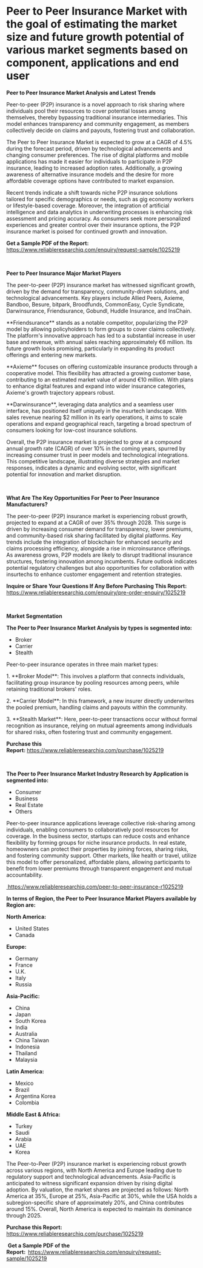 <p><h1>Peer to Peer Insurance Market with the goal of estimating the market size and future growth potential of various market segments based on component, applications and end user</h1></p><p><strong>Peer to Peer Insurance Market Analysis and Latest Trends</strong></p>
<p><p>Peer-to-peer (P2P) insurance is a novel approach to risk sharing where individuals pool their resources to cover potential losses among themselves, thereby bypassing traditional insurance intermediaries. This model enhances transparency and community engagement, as members collectively decide on claims and payouts, fostering trust and collaboration. </p><p>The Peer to Peer Insurance Market is expected to grow at a CAGR of 4.5% during the forecast period, driven by technological advancements and changing consumer preferences. The rise of digital platforms and mobile applications has made it easier for individuals to participate in P2P insurance, leading to increased adoption rates. Additionally, a growing awareness of alternative insurance models and the desire for more affordable coverage options have contributed to market expansion.</p><p>Recent trends indicate a shift towards niche P2P insurance solutions tailored for specific demographics or needs, such as gig economy workers or lifestyle-based coverage. Moreover, the integration of artificial intelligence and data analytics in underwriting processes is enhancing risk assessment and pricing accuracy. As consumers seek more personalized experiences and greater control over their insurance options, the P2P insurance market is poised for continued growth and innovation.</p></p>
<p><strong>Get a Sample PDF of the Report:&nbsp;</strong> <a href="https://www.reliableresearchiq.com/enquiry/request-sample/1025219?utm_campaign=2892&utm_medium=2&utm_source=Github&utm_content=ia&utm_term=16042025&utm_id=peer-to-peer-insurance">https://www.reliableresearchiq.com/enquiry/request-sample/1025219</a></p>
<p>&nbsp;</p>
<p><strong>Peer to Peer Insurance Major Market Players</strong></p>
<p><p>The peer-to-peer (P2P) insurance market has witnessed significant growth, driven by the demand for transparency, community-driven solutions, and technological advancements. Key players include Allied Peers, Axieme, Bandboo, Besure, bitpark, Broodfunds, CommonEasy, Cycle Syndicate, Darwinsurance, Friendsurance, Gobundl, Huddle Insurance, and InsChain.</p><p>**Friendsurance** stands as a notable competitor, popularizing the P2P model by allowing policyholders to form groups to cover claims collectively. The platform's innovative approach has led to a substantial increase in user base and revenue, with annual sales reaching approximately €6 million. Its future growth looks promising, particularly in expanding its product offerings and entering new markets.</p><p>**Axieme** focuses on offering customizable insurance products through a cooperative model. This flexibility has attracted a growing customer base, contributing to an estimated market value of around €10 million. With plans to enhance digital features and expand into wider insurance categories, Axieme's growth trajectory appears robust.</p><p>**Darwinsurance**, leveraging data analytics and a seamless user interface, has positioned itself uniquely in the insurtech landscape. With sales revenue nearing $2 million in its early operations, it aims to scale operations and expand geographical reach, targeting a broad spectrum of consumers looking for low-cost insurance solutions.</p><p>Overall, the P2P insurance market is projected to grow at a compound annual growth rate (CAGR) of over 10% in the coming years, spurred by increasing consumer trust in peer models and technological integrations. This competitive landscape, illustrating diverse strategies and market responses, indicates a dynamic and evolving sector, with significant potential for innovation and market disruption.</p></p>
<p>&nbsp;</p>
<p><strong>What Are The Key Opportunities For Peer to Peer Insurance Manufacturers?</strong></p>
<p><p>The peer-to-peer (P2P) insurance market is experiencing robust growth, projected to expand at a CAGR of over 35% through 2028. This surge is driven by increasing consumer demand for transparency, lower premiums, and community-based risk sharing facilitated by digital platforms. Key trends include the integration of blockchain for enhanced security and claims processing efficiency, alongside a rise in microinsurance offerings. As awareness grows, P2P models are likely to disrupt traditional insurance structures, fostering innovation among incumbents. Future outlook indicates potential regulatory challenges but also opportunities for collaboration with insurtechs to enhance customer engagement and retention strategies.</p></p>
<p><strong>Inquire or Share Your Questions If Any Before Purchasing This Report:</strong> <a href="https://www.reliableresearchiq.com/enquiry/pre-order-enquiry/1025219?utm_campaign=2892&utm_medium=2&utm_source=Github&utm_content=ia&utm_term=16042025&utm_id=peer-to-peer-insurance">https://www.reliableresearchiq.com/enquiry/pre-order-enquiry/1025219</a></p>
<p>&nbsp;</p>
<p><strong>Market Segmentation</strong></p>
<p><strong>The Peer to Peer Insurance Market Analysis by types is segmented into:</strong></p>
<p><ul><li>Broker</li><li>Carrier</li><li>Stealth</li></ul></p>
<p><p>Peer-to-peer insurance operates in three main market types: </p><p>1. **Broker Model**: This involves a platform that connects individuals, facilitating group insurance by pooling resources among peers, while retaining traditional brokers' roles. </p><p>2. **Carrier Model**: In this framework, a new insurer directly underwrites the pooled premium, handling claims and payouts within the community.</p><p>3. **Stealth Market**: Here, peer-to-peer transactions occur without formal recognition as insurance, relying on mutual agreements among individuals for shared risks, often fostering trust and community engagement.</p></p>
<p><strong>Purchase this Report:&nbsp;</strong><a href="https://www.reliableresearchiq.com/purchase/1025219?utm_campaign=2892&utm_medium=2&utm_source=Github&utm_content=ia&utm_term=16042025&utm_id=peer-to-peer-insurance">https://www.reliableresearchiq.com/purchase/1025219</a></p>
<p>&nbsp;</p>
<p><strong>The Peer to Peer Insurance Market Industry Research by Application is segmented into:</strong></p>
<p><ul><li>Consumer</li><li>Business</li><li>Real Estate</li><li>Others</li></ul></p>
<p><p>Peer-to-peer insurance applications leverage collective risk-sharing among individuals, enabling consumers to collaboratively pool resources for coverage. In the business sector, startups can reduce costs and enhance flexibility by forming groups for niche insurance products. In real estate, homeowners can protect their properties by joining forces, sharing risks, and fostering community support. Other markets, like health or travel, utilize this model to offer personalized, affordable plans, allowing participants to benefit from lower premiums through transparent engagement and mutual accountability.</p></p>
<p><a href="https://www.reliableresearchiq.com/peer-to-peer-insurance-r1025219?utm_campaign=2892&utm_medium=2&utm_source=Github&utm_content=ia&utm_term=16042025&utm_id=peer-to-peer-insurance">&nbsp;https://www.reliableresearchiq.com/peer-to-peer-insurance-r1025219</a></p>
<p><strong>In terms of Region, the Peer to Peer Insurance Market Players available by Region are:</strong></p>
<p>
    <p> <strong> North America: </strong>
        <ul>
            <li>United States</li>
            <li>Canada</li>
        </ul>
        </p> 
    <p> <strong> Europe: </strong>
        <ul>
            <li>Germany</li>
            <li>France</li>
            <li>U.K.</li>
            <li>Italy</li>
            <li>Russia</li>
        </ul>
        </p> 
    <p> <strong> Asia-Pacific: </strong>
        <ul>
            <li>China</li>
            <li>Japan</li>
            <li>South Korea</li>
            <li>India</li>
            <li>Australia</li>
            <li>China Taiwan</li>
            <li>Indonesia</li>
            <li>Thailand</li>
            <li>Malaysia</li>
        </ul>
        </p> 
    <p> <strong> Latin America: </strong>
        <ul>
            <li>Mexico</li>
            <li>Brazil</li>
            <li>Argentina Korea</li>
            <li>Colombia</li>
        </ul>
        </p> 
    <p> <strong> Middle East & Africa: </strong>
        <ul>
            <li>Turkey</li>
            <li>Saudi</li>
            <li>Arabia</li>
            <li>UAE</li>
            <li>Korea</li>
        </ul>
    </p>
    </p>
<p><p>The Peer-to-Peer (P2P) insurance market is experiencing robust growth across various regions, with North America and Europe leading due to regulatory support and technological advancements. Asia-Pacific is anticipated to witness significant expansion driven by rising digital adoption. By valuation, the market shares are projected as follows: North America at 35%, Europe at 25%, Asia-Pacific at 30%, while the USA holds a subregion-specific share of approximately 20%, and China contributes around 15%. Overall, North America is expected to maintain its dominance through 2025.</p></p>
<p><strong>Purchase this Report: </strong><a href="https://www.reliableresearchiq.com/purchase/1025219?utm_campaign=2892&utm_medium=2&utm_source=Github&utm_content=ia&utm_term=16042025&utm_id=peer-to-peer-insurance">https://www.reliableresearchiq.com/purchase/1025219</a></p>
<p>&nbsp;<strong>Get a Sample PDF of the Report:&nbsp;&nbsp;</strong><a href="https://www.reliableresearchiq.com/enquiry/request-sample/1025219?utm_campaign=2892&utm_medium=2&utm_source=Github&utm_content=ia&utm_term=16042025&utm_id=peer-to-peer-insurance">https://www.reliableresearchiq.com/enquiry/request-sample/1025219</a></p>
<p><strong></strong></p>
<p><p></p><p></p><p></p></p>